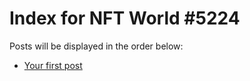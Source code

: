 # Index for NFT World #5224
Posts will be displayed in the order below:

- [Your first post](./001-first.md)

